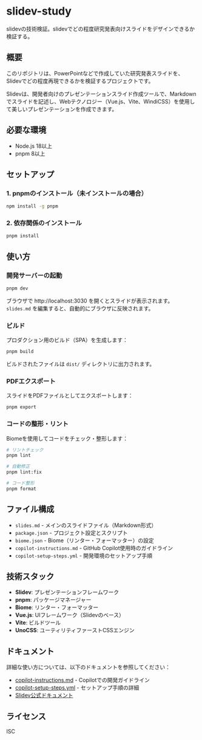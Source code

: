 # slidev-study

slidevの技術検証。slidevでどの程度研究発表向けスライドをデザインできるか検証する。

## 概要

このリポジトリは、PowerPointなどで作成していた研究発表スライドを、Slidevでどの程度再現できるかを検証するプロジェクトです。

Slidevは、開発者向けのプレゼンテーションスライド作成ツールで、Markdownでスライドを記述し、Webテクノロジー（Vue.js、Vite、WindiCSS）を使用して美しいプレゼンテーションを作成できます。

## 必要な環境

- Node.js 18以上
- pnpm 8以上

## セットアップ

### 1. pnpmのインストール（未インストールの場合）

```bash
npm install -g pnpm
```

### 2. 依存関係のインストール

```bash
pnpm install
```

## 使い方

### 開発サーバーの起動

```bash
pnpm dev
```

ブラウザで http://localhost:3030 を開くとスライドが表示されます。
`slides.md` を編集すると、自動的にブラウザに反映されます。

### ビルド

プロダクション用のビルド（SPA）を生成します：

```bash
pnpm build
```

ビルドされたファイルは `dist/` ディレクトリに出力されます。

### PDFエクスポート

スライドをPDFファイルとしてエクスポートします：

```bash
pnpm export
```

### コードの整形・リント

Biomeを使用してコードをチェック・整形します：

```bash
# リントチェック
pnpm lint

# 自動修正
pnpm lint:fix

# コード整形
pnpm format
```

## ファイル構成

- `slides.md` - メインのスライドファイル（Markdown形式）
- `package.json` - プロジェクト設定とスクリプト
- `biome.json` - Biome（リンター・フォーマッター）の設定
- `copilot-instructions.md` - GitHub Copilot使用時のガイドライン
- `copilot-setup-steps.yml` - 開発環境のセットアップ手順

## 技術スタック

- **Slidev**: プレゼンテーションフレームワーク
- **pnpm**: パッケージマネージャー
- **Biome**: リンター・フォーマッター
- **Vue.js**: UIフレームワーク（Slidevのベース）
- **Vite**: ビルドツール
- **UnoCSS**: ユーティリティファーストCSSエンジン

## ドキュメント

詳細な使い方については、以下のドキュメントを参照してください：

- [copilot-instructions.md](./copilot-instructions.md) - Copilotでの開発ガイドライン
- [copilot-setup-steps.yml](./copilot-setup-steps.yml) - セットアップ手順の詳細
- [Slidev公式ドキュメント](https://sli.dev)

## ライセンス

ISC
